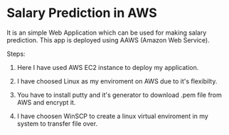 # Salary Prediction in AWS

It is an simple Web Application which can be used for making salary prediction. This app is deployed using AAWS (Amazon Web Service).

Steps:

1. Here I have used AWS EC2 instance to deploy my application.

2. I have choosed Linux as my enviroment on AWS due to it's flexibilty.

3. You have to install putty and it's generator to download .pem file from AWS and encrypt it.

4. I have choosen WinSCP to create a linux virtual enviroment in my system to transfer file over. 
